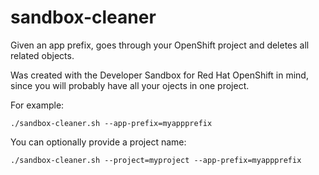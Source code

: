 # sandbox-cleaner
Given an app prefix, goes through your OpenShift project and deletes all related objects.

Was created with the Developer Sandbox for Red Hat OpenShift in mind, since you will probably have all your ojects in one project.

For example:

`./sandbox-cleaner.sh --app-prefix=myappprefix`

You can optionally provide a project name:

`./sandbox-cleaner.sh --project=myproject --app-prefix=myappprefix`  



